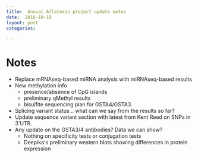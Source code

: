 ```yaml
---
title:  Annual Aflatoxin project update notes
date:  2016-10-19
layout: post
categories:

---
```

# Notes

  * Replace mRNAseq-based miRNA analysis with miRNAseq-based results
  * New methylation info
    * presence/absence of CpG islands
    * preliminary qMethyl results
    * bisulfite sequencing plan for GSTA4/GSTA3.
  * Splicing variant status... what can we say from the results so far?
  * Update sequence variant section with latest from Kent Reed on SNPs in 3'UTR.
  * Any update on the GSTA3/4 antibodies? Data we can show?
    * Nothing on specificity tests or conjugation tests
    * Deepika's preliminary western blots showing differences in protein expression

